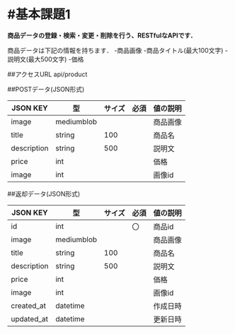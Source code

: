#基本課題1
===
**商品データの登録・検索・変更・削除を行う、RESTfulなAPIです．**

商品データは下記の情報を持ちます．
-商品画像
-商品タイトル(最大100文字)
-説明文(最大500文字)
-価格

##アクセスURL
api/product

##POSTデータ(JSON形式)

| JSON KEY    | 型         | サイズ | 必須 | 値の説明 |
|-------------|------------|--------|------|----------|
| image       | mediumblob |        |      | 商品画像 |
| title       | string     | 100    |      | 商品名   |
| description | string     | 500    |      | 説明文   |
| price       | int        |        |      | 価格     |
| image       | int        |        |      | 画像id   |

##返却データ(JSON形式)

| JSON KEY    | 型         | サイズ | 必須 | 値の説明 |
|-------------|------------|--------|------|----------|
| id          | int        |        | 〇   | 商品id   |
| image       | mediumblob |        |      | 商品画像 |
| title       | string     | 100    |      | 商品名   |
| description | string     | 500    |      | 説明文   |
| price       | int        |        |      | 価格     |
| image       | int        |        |      | 画像id   |
| created_at  | datetime   |        |      | 作成日時 |
| updated_at  | datetime   |        |      | 更新日時 |
